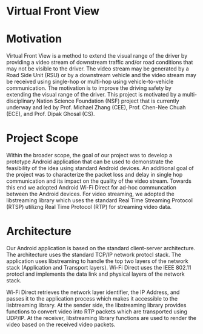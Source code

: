 Virtual Front View
================

# Motivation
Virtual Front View is a method to extend the visual range of the driver by providing a video stream of downstream traffic and/or road conditions that may not be visible to the driver. The video stream may be generated by a Road Side Unit (RSU) or by a downstream vehicle and the video stream may be received using single-hop or multi-hop using vehicle-to-vehicle communication. The motivation is to improve the driving safety by extending the visual range of the driver. This project is motivated by a multi-disciplinary Nation Science Foundation (NSF) project that is currently underway and led by Prof. Michael Zhang (CEE), Prof. Chen-Nee Chuah (ECE), and Prof. Dipak Ghosal (CS).

# Project Scope
Within the broader scope, the goal of our project was to develop a prototype Android application that can be used to demonstrate the feasibility of the idea using standard Android devices. An additional goal of the project was to characterize the packet loss and delay in single hop communication and its impact on the quality of the video stream. Towards this end we adopted Android Wi-Fi Direct for ad-hoc communcation between the Android devices. For video streaming, we adopted the libstreaming library which uses the standard Real Time Streaming Protocol (RTSP) utilizng Real Time Protocol (RTP) for streaming video data.

# Architecture
Our Android application is based on the standard client-server architecture. The architecture uses the standard TCP/IP network protocl stack. The application uses libstreaming to handle the top two layers of the network stack (Application and Transport layers). Wi-Fi Direct uses the IEEE 802.11 protocl and implements the data link and physical layers of the network stack.

Wi-Fi Direct retrieves the network layer identifier, the IP Address, and passes it to the application process which makes it accessible to the lisbtreaming library. At the sender side, the libstreaming library provides functions to convert video into RTP packets which are transported using UDP/IP. At the receiver, libstreaming library functions are used to render the video based on the received video packets.


